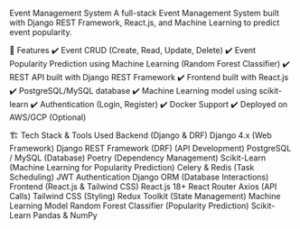  Event Management System
A full-stack Event Management System built with Django REST Framework, React.js, and Machine Learning to predict event popularity.

📌 Features
✔️ Event CRUD (Create, Read, Update, Delete)
✔️ Event Popularity Prediction using Machine Learning (Random Forest Classifier)
✔️ REST API built with Django REST Framework
✔️ Frontend built with React.js
✔️ PostgreSQL/MySQL database
✔️ Machine Learning model using scikit-learn
✔️ Authentication (Login, Register)
✔️ Docker Support
✔️ Deployed on AWS/GCP (Optional)

🏗️ Tech Stack & Tools Used
Backend (Django & DRF)
Django 4.x (Web Framework)
Django REST Framework (DRF) (API Development)
PostgreSQL / MySQL (Database)
Poetry (Dependency Management)
Scikit-Learn (Machine Learning for Popularity Prediction)
Celery & Redis (Task Scheduling)
JWT Authentication
Django ORM (Database Interactions)
Frontend (React.js & Tailwind CSS)
React.js 18+
React Router
Axios (API Calls)
Tailwind CSS (Styling)
Redux Toolkit (State Management)
Machine Learning Model
Random Forest Classifier (Popularity Prediction)
Scikit-Learn
Pandas & NumPy
